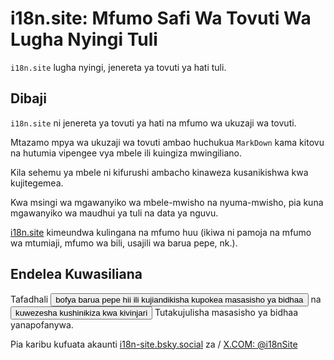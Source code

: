 # i18n.site: Mfumo Safi Wa Tovuti Wa Lugha Nyingi Tuli

`i18n.site` lugha nyingi, jenereta ya tovuti ya hati tuli.

## Dibaji

`i18n.site` ni jenereta ya tovuti ya hati na mfumo wa ukuzaji wa tovuti.

Mtazamo mpya wa ukuzaji wa tovuti ambao huchukua `MarkDown` kama kitovu na hutumia vipengee vya mbele ili kuingiza mwingiliano.

Kila sehemu ya mbele ni kifurushi ambacho kinaweza kusanikishwa kwa kujitegemea.

Kwa msingi wa mgawanyiko wa mbele-mwisho na nyuma-mwisho, pia kuna mgawanyiko wa maudhui ya tuli na data ya nguvu.

[i18n.site](/) kimeundwa kulingana na mfumo huu (ikiwa ni pamoja na mfumo wa mtumiaji, mfumo wa bili, usajili wa barua pepe, nk.).

## Endelea Kuwasiliana

Tafadhali <button onclick="mailsub()">bofya barua pepe hii ili kujiandikisha kupokea masasisho ya bidhaa</button> na <button onclick="webpush()">kuwezesha kushinikiza kwa kivinjari</button> Tutakujulisha masasisho ya bidhaa yanapofanywa.

Pia karibu kufuata akaunti [i18n-site.bsky.social](https://bsky.app/profile/i18n-site.bsky.social) za / [X.COM: @i18nSite](https://x.com/i18nSite)